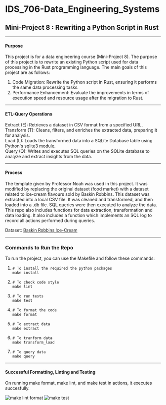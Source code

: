 # IDS_706-Data_Engineering_Systems
## Mini-Project 8 : Rewriting a Python Script in Rust


***

#### Purpose

This project is for a data engineering course (Mini-Project 8). The purpose of this project is to rewrite an existing Python script used for data processing in the Rust programming language. The main goals of this project are as follows:
1. Code Migration: Rewrite the Python script in Rust, ensuring it performs the same data processing tasks.  
2. Performance Enhancement: Evaluate the improvements in terms of execution speed and resource usage after the migration to Rust.

***

#### ETL-Query Operations

Extract (E): Retrieves a dataset in CSV format from a specified URL.  
Transform (T): Cleans, filters, and enriches the extracted data, preparing it for analysis.  
Load (L): Loads the transformed data into a SQLite Database table using Python's sqlite3 module.  
Query (Q): Writes and executes SQL queries on the SQLite database to analyze and extract insights from the data.

****

#### Process

The template given by Professor Noah was used in this project. It was modified by replacing the original dataset (food market) with a dataset related to ice-cream flavours sold by Baskin Robbins. This dataset was extracted into a local CSV file. It was cleaned and transformed, and then loaded into a .db file. SQL queries were then executed to analyze the data. This repo also includes functions for data extraction, transformation and data loading. It also includes a function which implements an SQL log to record all actions performed during queries.

Dataset: [Baskin Robbins Ice-Cream](https://raw.githubusercontent.com/prasertcbs/basic-dataset/master/baskin_icecream.csv)

***

### Commands to Run the Repo

To run the project, you can use the Makefile and follow these commands:
1. ```
   # To install the required the python packages
   make install
   ```
2. ```
   # To check code style
   make lint
   ```
3. ```
   # To run tests
   make test
   ```
4. ```
   # To format the code
   make format
   ```
5. ```
   # To extract data
   make extract
   ```
6. ```
   # To tranform data
   make transform_load
   ```
7. ```
   # To query data
   make query
   ```
***

#### Successful Formatting, Linting and Testing

On running make format, make lint, and make test in actions, it executes succesfully.

![make lint format](https://github.com/nogibjj/afraa-n_Mini-Project-5/assets/143756865/3d2317bf-4aa3-43a5-9b2b-6944022fd48a)
![make test](https://github.com/nogibjj/afraa-n_Mini-Project-5/assets/143756865/7c2b932a-a38d-45d4-8bf6-acd0e312df61)

